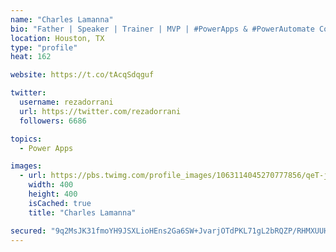 ```yaml
---
name: "Charles Lamanna"
bio: "Father | Speaker | Trainer | MVP | #PowerApps & #PowerAutomate Community Super User | YouTuber Right-pointing triangle http://youtube.com/c/rezadorrani | Learn - Share - Clockwise rightwards and leftwards open circle arrows"
location: Houston, TX
type: "profile"
heat: 162

website: https://t.co/tAcqSdqguf

twitter:
  username: rezadorrani
  url: https://twitter.com/rezadorrani
  followers: 6686

topics:
  - Power Apps

images:
  - url: https://pbs.twimg.com/profile_images/1063114045270777856/qeT-jpWr_400x400.jpg
    width: 400
    height: 400
    isCached: true
    title: "Charles Lamanna"

secured: "9q2MsJK31fmoYH9JSXLioHEns2Ga6SW+JvarjOTdPKL71gL2bRQZP/RHMXUUHTkj8pXkKJMUecM7VNRuWN6aZiA3DWH0f7M5Js/tBb4vyTW6I3ZpWVwkJ9P6csBp3RPQpHS4qM2KcpbF7MldTIdc6zgPgXjpLyNUKsHHVdmWinSYGG7H2Iv/tGunq+Mt2sG/aZ2bQd8dMS7+SwevQUJn9gGNMoKIu2NCZhhf8cURl10nwYzQYrgBM1x1K3hK09FAvKQOBrdv7ZF/h+/pAP8v8QZXdwW62mhM8KbZ98uN0sRIdfe3OEUByuIRsDPl2BrO1Q8Q1QSkix1elaQLh928XECFijAS7djvU9AUiTjSM6FlHzVUXn3e2USmMwzQ9fViOnUa8ncZC7XgZKcpdgPs5k6mKjqFOqpb7bWEu2hzFhc=;tXOwhjV2IIIACNdxyoR7Ag=="
---
```


